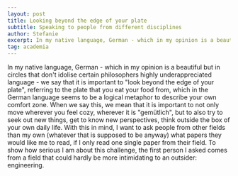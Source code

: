 ```yaml
---
layout: post
title: Looking beyond the edge of your plate
subtitle: Speaking to people from different disciplines
author: Stefanie
excerpt: In my native language, German - which in my opinion is a beautiful but in circles that don't idolise certain philosophers highly underappreciated language - we say that it is important to "look beyond the edge of your plate", referring to the plate that you eat your food from, which in the German language seems to be a logical metaphor to describe your own comfort zone. When we say this, we mean that it is important to not only move wherever you feel cozy, wherever it is "gemütlich", but to also try to seek out new things, get to know new perspectives, think outside the box of your own daily life. With this in mind, I want to ask people from other fields than my own (whatever that is supposed to be anyway) what papers they would like me to read, if I only read one single paper from their field. To show how serious I am about this challenge, the first person I asked comes from a field that could hardly be more intimidating to an outsider: engineering. 
tag: academia
---
```


In my native language, German - which in my opinion is a beautiful but in circles that don't idolise certain philosophers highly underappreciated language - we say that it is important to "look beyond the edge of your plate", referring to the plate that you eat your food from, which in the German language seems to be a logical metaphor to describe your own comfort zone. When we say this, we mean that it is important to not only move wherever you feel cozy, wherever it is "gemütlich", but to also try to seek out new things, get to know new perspectives, think outside the box of your own daily life. With this in mind, I want to ask people from other fields than my own (whatever that is supposed to be anyway) what papers they would like me to read, if I only read one single paper from their field. To show how serious I am about this challenge, the first person I asked comes from a field that could hardly be more intimidating to an outsider: engineering.
